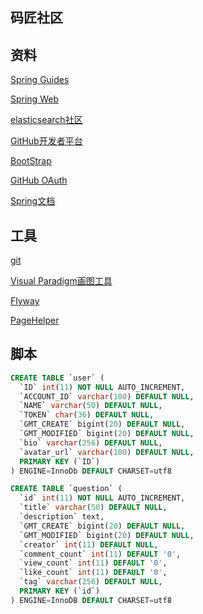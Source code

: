 ## 码匠社区

## 资料

[Spring Guides](http://spring.io/guides)

[Spring Web](https://spring.io/guides/gs/serving-web-content/)

[elasticsearch社区](https://elasticsearch.cn/explore)

[GitHub开发者平台](https://developer.github.com/v3/guides/managing-deploy-keys/#deploy-keys)

[BootStrap](https://v3.bootcss.com/getting-started/)

[GitHub OAuth](https://developer.github.com/apps/building-oauth-apps/creating-an-oauth-app/)

[Spring文档](https://sping.io/docs)

## 工具

[git](https://git-scm.com/download)

[Visual Paradigm画图工具](https://www.visual-paradigm.com)

[Flyway](https://flyway.org/getstarted)

[PageHelper](https://pagehelper.github.io/docs/)

## 脚本

```sql
CREATE TABLE `user` (
  `ID` int(11) NOT NULL AUTO_INCREMENT,
  `ACCOUNT_ID` varchar(100) DEFAULT NULL,
  `NAME` varchar(50) DEFAULT NULL,
  `TOKEN` char(36) DEFAULT NULL,
  `GMT_CREATE` bigint(20) DEFAULT NULL,
  `GMT_MODIFIED` bigint(20) DEFAULT NULL,
  `bio` varchar(256) DEFAULT NULL,
  `avatar_url` varchar(100) DEFAULT NULL,
  PRIMARY KEY (`ID`)
) ENGINE=InnoDb DEFAULT CHARSET=utf8
```

```sql
CREATE TABLE `question` (
  `id` int(11) NOT NULL AUTO_INCREMENT,
  `title` varchar(50) DEFAULT NULL,
  `description` text,
  `GMT_CREATE` bigint(20) DEFAULT NULL,
  `GMT_MODIFIED` bigint(20) DEFAULT NULL,
  `creator` int(11) DEFAULT NULL,
  `comment_count` int(11) DEFAULT '0',
  `view_count` int(11) DEFAULT '0',
  `like_count` int(11) DEFAULT '0',
  `tag` varchar(256) DEFAULT NULL,
  PRIMARY KEY (`id`)
) ENGINE=InnoDB DEFAULT CHARSET=utf8
```